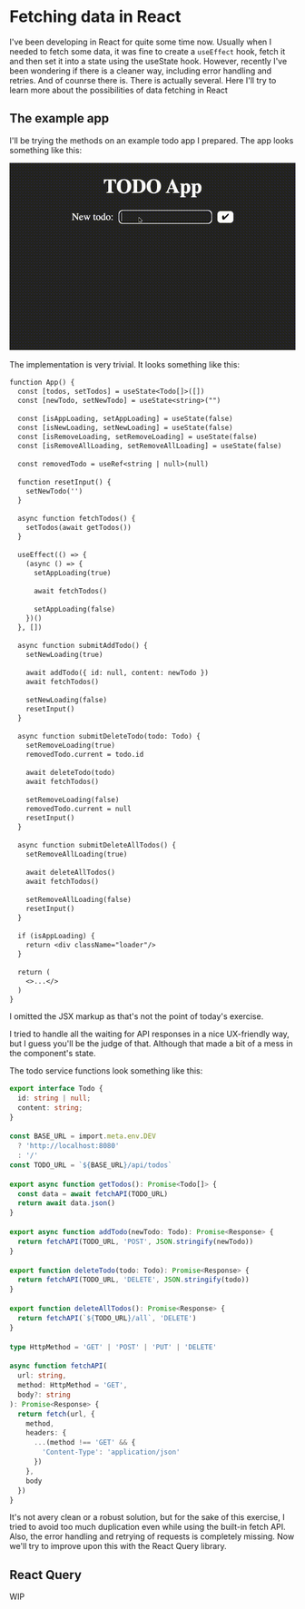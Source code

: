 # Fetching data in React

I've been developing in React for quite some time now. Usually when I needed to fetch some data, it was fine to create a `useEffect` hook, fetch it and then set it into a state using the useState hook. However, recently I've been wondering if there is a cleaner way, including error handling and retries. And of counrse there is. There is actually several. Here I'll try to learn more about the possibilities of data fetching in React

## The example app

I'll be trying the methods on an example todo app I prepared. The app looks something like this:

![TODO App example](../assets/images/todoapp-usage.gif)

The implementation is very trivial. It looks something like this:

```tsx
function App() {
  const [todos, setTodos] = useState<Todo[]>([])
  const [newTodo, setNewTodo] = useState<string>("")

  const [isAppLoading, setAppLoading] = useState(false)
  const [isNewLoading, setNewLoading] = useState(false)
  const [isRemoveLoading, setRemoveLoading] = useState(false)
  const [isRemoveAllLoading, setRemoveAllLoading] = useState(false)

  const removedTodo = useRef<string | null>(null)

  function resetInput() {
    setNewTodo('')
  }

  async function fetchTodos() {
    setTodos(await getTodos())
  }

  useEffect(() => {
    (async () => {
      setAppLoading(true)

      await fetchTodos()

      setAppLoading(false)
    })()
  }, [])

  async function submitAddTodo() {
    setNewLoading(true)

    await addTodo({ id: null, content: newTodo })
    await fetchTodos()

    setNewLoading(false)
    resetInput()
  }

  async function submitDeleteTodo(todo: Todo) {
    setRemoveLoading(true)
    removedTodo.current = todo.id

    await deleteTodo(todo)
    await fetchTodos()

    setRemoveLoading(false)
    removedTodo.current = null
    resetInput()
  }

  async function submitDeleteAllTodos() {
    setRemoveAllLoading(true)

    await deleteAllTodos()
    await fetchTodos()

    setRemoveAllLoading(false)
    resetInput()
  }

  if (isAppLoading) {
    return <div className="loader"/>
  }

  return (
    <>...</>
  )
}
```

I omitted the JSX markup as that's not the point of today's exercise.

I tried to handle all the waiting for API responses in a nice UX-friendly way, but I guess you'll be the judge of that. Although that made a bit of a mess in the component's state.

The todo service functions look something like this:

```ts
export interface Todo {
  id: string | null;
  content: string;
}

const BASE_URL = import.meta.env.DEV
  ? 'http://localhost:8080'
  : '/'
const TODO_URL = `${BASE_URL}/api/todos`

export async function getTodos(): Promise<Todo[]> {
  const data = await fetchAPI(TODO_URL)
  return await data.json()
}

export async function addTodo(newTodo: Todo): Promise<Response> {
  return fetchAPI(TODO_URL, 'POST', JSON.stringify(newTodo))
}

export function deleteTodo(todo: Todo): Promise<Response> {
  return fetchAPI(TODO_URL, 'DELETE', JSON.stringify(todo))
}

export function deleteAllTodos(): Promise<Response> {
  return fetchAPI(`${TODO_URL}/all`, 'DELETE')
}

type HttpMethod = 'GET' | 'POST' | 'PUT' | 'DELETE'

async function fetchAPI(
  url: string,
  method: HttpMethod = 'GET',
  body?: string
): Promise<Response> {
  return fetch(url, {
    method,
    headers: {
      ...(method !== 'GET' && {
        'Content-Type': 'application/json'
      })
    },
    body
  })
}

```

It's not avery clean or a robust solution, but for the sake of this exercise, I tried to avoid too much duplication even while using the built-in fetch API. Also, the error handling and retrying of requests is completely missing. Now we'll try to improve upon this with the React Query library.

## React Query

WIP